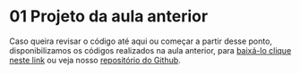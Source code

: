 # 01 Projeto da aula anterior

Caso queira revisar o código até aqui ou começar a partir desse ponto, disponibilizamos os códigos realizados na aula anterior, para [baixá-lo clique neste link](https://github.com/alura-cursos/jornada/archive/refs/heads/aula-4.zip) ou veja nosso [repositório do Github](https://github.com/alura-cursos/jornada/tree/aula-4).
